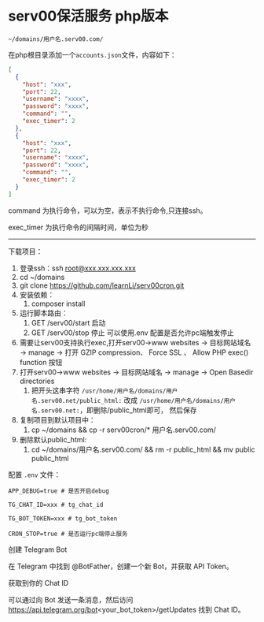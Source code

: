 # serv00保活服务 php版本

`~/domains/用户名.serv00.com/`

在php根目录添加一个`accounts.json`文件，内容如下：

```json
[
  {
    "host": "xxx",
    "port": 22,
    "username": "xxxx",
    "password": "xxxx",
    "command": "",
    "exec_timer": 2
  },
  {
    "host": "xxx",
    "port": 22,
    "username": "xxxx",
    "password": "xxxx",
    "command": "",
    "exec_timer": 2
  }
]
```

command 为执行命令，可以为空，表示不执行命令,只连接ssh。

exec_timer 为执行命令的间隔时间，单位为秒


-----------------------------------------------------------------------------------------------------------------------------------------------------------------------------------------------------------------------------------------------------------------------------------------------------------------------------------------------------------------------------------------------------------------------------------------------------------------------------------------------------------------------------------------------------------------------------------------------------------------------------------------------------------------------------------------------------------------------------------------------------------------------------------------------------------------------------------------------------------------------------------------------------------------------------------------------------------------------------------------------------------------------------------------------------------------------------------------------------------------------------------------------------------------------------------------------------------------------------------------------------------------------------------------------------------------------------------------------------------------------------------------------------------------------------------------------------------------------------------------------------------------------------------------------------------------------------------------------------------------------------------------------------------------------------------------------------------------------------------------------------------------------------------------------------------------------------------------------------------------------------------------------------------------------------------------------------------------------------------------------------------------------------------------------------------------------------------------------------------------------------------------------------------------------------------------------------------------------------------------------------------------------------------------------------------------

下载项目：

1. 登录ssh：ssh root@xxx.xxx.xxx.xxx
2. cd ~/domains
3. git clone https://github.com/learnLi/serv00cron.git
4. 安装依赖：
    1. composer install
5. 运行脚本路由：
    1. GET /serv00/start 启动
    2. GET /serv00/stop 停止 可以使用.env 配置是否允许pc端触发停止
6. 需要让serv00支持执行exec,打开serv00->www websites -> 目标网站域名 -> manage -> 打开 GZIP compression、 Force SSL 、
   Allow PHP exec() function 按钮
7. 打开serv00->www websites -> 目标网站域名 -> manage -> Open Basedir directories
    1. 把开头这串字符 `/usr/home/用户名/domains/用户名.serv00.net/public_html:`
       改成 `/usr/home/用户名/domains/用户名.serv00.net:`，即删除/public_html即可， 然后保存
8. 复制项目到默认项目中：
    1. cp ~/domains && cp -r serv00cron/* 用户名.serv00.com/
9. 删除默认public_html:
    1. cd ~/domains/用户名.serv00.com/ && rm -r public_html && mv public public_html

配置 `.env` 文件：

```
APP_DEBUG=true # 是否开启debug

TG_CHAT_ID=xxx # tg_chat_id

TG_BOT_TOKEN=xxx # tg_bot_token

CRON_STOP=true # 是否运行pc端停止服务
```

创建 Telegram Bot

在 Telegram 中找到 @BotFather，创建一个新 Bot，并获取 API Token。

获取到你的 Chat ID 

可以通过向 Bot 发送一条消息，然后访问 https://api.telegram.org/bot<your_bot_token>/getUpdates 找到 Chat ID。
